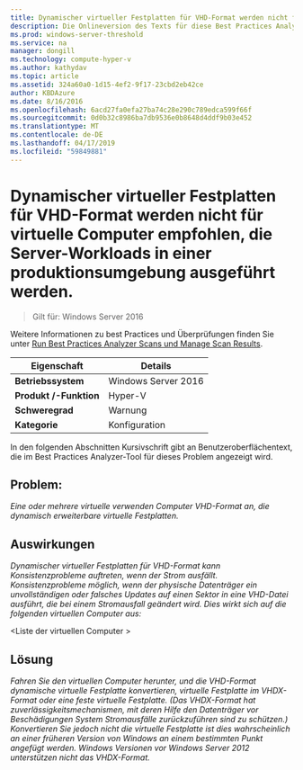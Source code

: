 ```yaml
---
title: Dynamischer virtueller Festplatten für VHD-Format werden nicht für virtuelle Computer empfohlen, die Server-Workloads in einer produktionsumgebung ausgeführt werden.
description: Die Onlineversion des Texts für diese Best Practices Analyzer-Regel.
ms.prod: windows-server-threshold
ms.service: na
manager: dongill
ms.technology: compute-hyper-v
ms.author: kathydav
ms.topic: article
ms.assetid: 324a60a0-1d15-4ef2-9f17-23cbd2eb42ce
author: KBDAzure
ms.date: 8/16/2016
ms.openlocfilehash: 6acd27fa0efa27ba74c28e290c789edca599f66f
ms.sourcegitcommit: 0d0b32c8986ba7db9536e0b8648d4ddf9b03e452
ms.translationtype: MT
ms.contentlocale: de-DE
ms.lasthandoff: 04/17/2019
ms.locfileid: "59849881"
---
```

# <a name="vhd-format-dynamic-virtual-hard-disks-are-not-recommended-for-virtual-machines-that-run-server-workloads-in-a-production-environment"></a>Dynamischer virtueller Festplatten für VHD-Format werden nicht für virtuelle Computer empfohlen, die Server-Workloads in einer produktionsumgebung ausgeführt werden.

>Gilt für: Windows Server 2016

Weitere Informationen zu best Practices und Überprüfungen finden Sie unter [Run Best Practices Analyzer Scans und Manage Scan Results](https://go.microsoft.com/fwlink/p/?LinkID=223177).  
  
|Eigenschaft|Details|  
|-|-|  
|**Betriebssystem**|Windows Server 2016|  
|**Produkt /-Funktion**|Hyper-V|  
|**Schweregrad**|Warnung|  
|**Kategorie**|Konfiguration|  
  
In den folgenden Abschnitten Kursivschrift gibt an Benutzeroberflächentext, die im Best Practices Analyzer-Tool für dieses Problem angezeigt wird.
  
## <a name="issue"></a>**Problem:**  
*Eine oder mehrere virtuelle verwenden Computer VHD-Format an, die dynamisch erweiterbare virtuelle Festplatten.*  
  
## <a name="impact"></a>**Auswirkungen**  
*Dynamischer virtueller Festplatten für VHD-Format kann Konsistenzprobleme auftreten, wenn der Strom ausfällt. Konsistenzprobleme möglich, wenn der physische Datenträger ein unvollständigen oder falsches Updates auf einen Sektor in eine VHD-Datei ausführt, die bei einem Stromausfall geändert wird. Dies wirkt sich auf die folgenden virtuellen Computer aus:*  
  
\<Liste der virtuellen Computer >  
  
## <a name="resolution"></a>**Lösung**  
*Fahren Sie den virtuellen Computer herunter, und die VHD-Format dynamische virtuelle Festplatte konvertieren, virtuelle Festplatte im VHDX-Format oder eine feste virtuelle Festplatte. (Das VHDX-Format hat zuverlässigkeitsmechanismen, mit deren Hilfe den Datenträger vor Beschädigungen System Stromausfälle zurückzuführen sind zu schützen.) Konvertieren Sie jedoch nicht die virtuelle Festplatte ist dies wahrscheinlich an einer früheren Version von Windows an einem bestimmten Punkt angefügt werden. Windows Versionen vor Windows Server 2012 unterstützen nicht das VHDX-Format.*  
  


